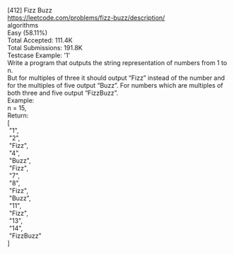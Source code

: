 [412] Fizz Buzz
<br>https://leetcode.com/problems/fizz-buzz/description/
<br>algorithms
<br>Easy (58.11%)
<br>Total Accepted:    111.4K
<br>Total Submissions: 191.8K
<br>Testcase Example:  '1'
<br>Write a program that outputs the string representation of numbers from 1 to
<br>n.
<br>But for multiples of three it should output “Fizz” instead of the number and
<br>for the multiples of five output “Buzz”. For numbers which are multiples of
<br>both three and five output “FizzBuzz”.
<br>Example:
<br>n = 15,
<br>Return:
<br>[
<br>⁠   "1",
<br>⁠   "2",
<br>⁠   "Fizz",
<br>⁠   "4",
<br>⁠   "Buzz",
<br>⁠   "Fizz",
<br>⁠   "7",
<br>⁠   "8",
<br>⁠   "Fizz",
<br>⁠   "Buzz",
<br>⁠   "11",
<br>⁠   "Fizz",
<br>⁠   "13",
<br>⁠   "14",
<br>⁠   "FizzBuzz"
<br>]
<br>